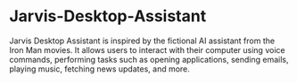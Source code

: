 # Jarvis-Desktop-Assistant
Jarvis Desktop Assistant is inspired by the fictional AI assistant from the Iron Man movies. It allows users to interact with their computer using voice commands, performing tasks such as opening applications, sending emails, playing music, fetching news updates, and more.
